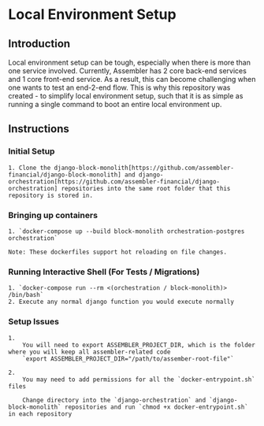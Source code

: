 # Local Environment Setup

## Introduction
Local environment setup can be tough, especially when there is more than one service involved. Currently, Assembler has 2 core back-end services and 1 core front-end service. As a result, this can become challenging when one wants to test an end-2-end flow. This is why this repository was created - to simplify local environment setup, such that it is as simple as running a single command to boot an entire local environment up.

## Instructions

### Initial Setup
    1. Clone the django-block-monolith[https://github.com/assembler-financial/django-block-monolith] and django-orchestration[https://github.com/assembler-financial/django-orchestration] repositories into the same root folder that this repository is stored in.
    
### Bringing up containers
    1. `docker-compose up --build block-monolith orchestration-postgres orchestration`

    Note: These dockerfiles support hot reloading on file changes.

### Running Interactive Shell (For Tests / Migrations)
    1. `docker-compose run --rm <(orchestration / block-monolith)> /bin/bash`
    2. Execute any normal django function you would execute normally

### Setup Issues
    1.
        You will need to export ASSEMBLER_PROJECT_DIR, which is the folder where you will keep all assembler-related code
        `export ASSEMBLER_PROJECT_DIR="/path/to/assember-root-file"`
    
    2.
        You may need to add permissions for all the `docker-entrypoint.sh` files
        
        Change directory into the `django-orchestration` and `django-block-monolith` repositories and run `chmod +x docker-entrypoint.sh` in each repository



